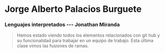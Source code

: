 # Jorge Alberto Palacios Burguete

### Lenguajes interpretados --- Jonathan Miranda
>Hemos estado viendo todos los elementos relacionados con git hub y su funcionalidad para trabajar en un equipo de trabajo. Esta última clase vimos las fusiones de ramas.